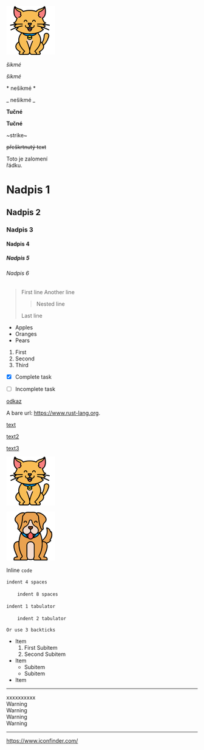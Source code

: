 <img class="right" src="cat.png" alt="Kočka">


*šikmé*

_šikmé_

\* nešikmé \*

\_ nešikmé \_

**Tučné**

__Tučné__

~strike~

~~přeškrtnutý text~~


Toto je zalomení\
řádku.


# Nadpis 1
## Nadpis 2
### Nadpis 3
#### Nadpis 4
##### Nadpis 5
###### Nadpis 6


> First line
> Another line
>
> > Nested line
>
> Last line


* Apples
* Oranges
* Pears


1. First
1. Second
1. Third


- [x] Complete task
- [ ] Incomplete task


[odkaz](http://a.com)

A bare url: <https://www.rust-lang.org>.

[text][id]

[text2][id2]

[text3][id]

[id]: http://b.org/ "title"
[id2]: http://b2.org/ "title2"


![alt](cat.png)

![alt][id3]

[id3]: dog.png "title3"


Inline `code`

    indent 4 spaces

        indent 8 spaces

	indent 1 tabulator

		indent 2 tabulator

```
Or use 3 backticks
```


* Item
    1. First Subitem
    2. Second Subitem
* Item
    - Subitem
    - Subitem
* Item


---


<div class="hidden">
xxxxxxxxxx
</div>


<div class="warning">
Warning<br>
Warning<br>
Warning<br>
Warning
</div>


---


<https://www.iconfinder.com/>

